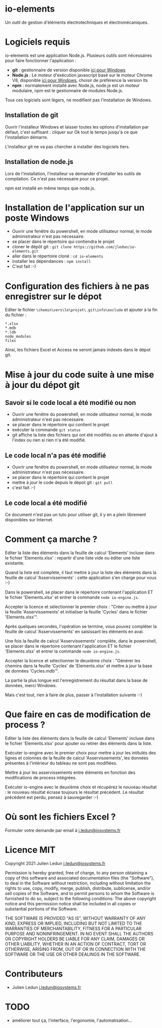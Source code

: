 # io-elements

Un outil de gestion d'éléments électrotechniques et électromécaniques.

# Logiciels requis

io-elements est une application Node.js. Plusieurs outils sont nécessaires pour faire fonctionner l'application :

* __git__ : gestionnaire de version disponible [ici pour Windows](https://git-scm.com/download/win "Télécharger git pour Windows")
* __Node.js__ : Le moteur d'exécution javascript basé sur le moteur Chrome V8, disponible [ici pour Windows](https://nodejs.org/en/ "Télécharger Node.js pour Windows"), choisir de préférence la version lts
* __npm__ : normalement installé avec Node.js, node.js est un moteur modulaire, npm est le gestionnaire de modules Node.js.

Tous ces logiciels sont légers, ne modifient pas l'installation de Windows.

## Installation de git

Ouvrir l'installeur Windows et laisser toutes les options d'installation par défaut, c'est suffisant : cliquer sur Ok tout le temps jusqu'à ce que l'installation démarre.

L'installeur git ne va pas chercher à installer des logiciels tiers.

## Installation de node.js

Lors de l'installation, l'installeur va demander d'installer les outils de compilation. Ce n'est pas nécessaire pour ce projet.

npm est installé en même temps que node.js.

# Installation de l'application sur un poste Windows

* Ouvrir une fenêtre du powershell, en mode utilisateur normal, le mode administrateur n'est pas nécessaire.
* se placer dans le répertoire qui contiendra le projet
* cloner le dépôt git : `git clone https://github.com/jledun/io-elements.git`
* aller dans le répertoire cloné : `cd io-elements`
* installer les dépendances : `npm install`
* C'est fait :-)

# Configuration des fichiers à ne pas enregistrer sur le dépot

Editer le fichier `\chemin\vers\le\projet\.git\info\exclude` et ajouter à la fin du fichier :

```
*.xlsx
*.mdb
*.ldb
node_modules
files
```

Ainsi, les fichiers Excel et Access ne seront jamais indexés dans le dépot git.

# Mise à jour du code suite à une mise à jour du dépot git

## Savoir si le code local a été modifié ou non

* Ouvrir une fenêtre du powershell, en mode utilisateur normal, le mode administrateur n'est pas nécessaire.
* se placer dans le répertoire qui contient le projet
* exécuter la commande `git status`
* git affiche la liste des fichiers qui ont été modifiés ou en attente d'ajout à l'index ou rien si rien n'a été modifié.

## Le code local n'a pas été modifié

* Ouvrir une fenêtre du powershell, en mode utilisateur normal, le mode administrateur n'est pas nécessaire.
* se placer dans le répertoire qui contient le projet
* mettre à jour le code depuis le dépot git : `git pull`
* c'est fait :-)

## Le code local a été modifié

Ce document n'est pas un tuto pour utiliser git, il y en a plein librement disponibles sur Internet.

# Comment ça marche ?

Editer la liste des éléments dans la feuille de calcul 'Elements' incluse dans le fichier 'Elements.xlsx' : repartir d'une liste vide ou éditer une liste existante.

Quand la liste est complète, il faut mettre à jour la liste des éléments dans la feuille de calcul 'Asservissements' : cette application s'en charge pour vous :-)

Dans le powershell, se placer dans le répertoire contenant l'application ET le fichier 'Elements.xlsx' et entrer la commande `node io-engine.js`.

Accepter la licence et sélectionner le premier choix : "Créer ou mettre à jour la feuille 'Asservissements' et initialiser la feuille 'Cycles' dans le fichier 'Elements.xlsx'".

Après quelques secondes, l'opération se termine, vous pouvez compléter la feuille de calcul 'Asservissements' en saisissant les éléments en aval.

Une fois la feuille de calcul 'Asservissements' complète, dans le powershell, se placer dans le répertoire contenant l'application ET le fichier 'Elements.xlsx' et entrer la commande `node io-engine.js`.

Accepter la licence et sélectionner le deuxième choix : "Générer les chemins dans la feuille 'Cycles' de 'Elements.xlsx' et mettre à jour la base de données 'Cycles.mdb'".

La partie la plus longue est l'enregistrement du résultat dans la base de données, merci Windows.

Mais c'est tout, rien à faire de plus, passer à l'installation suivante :-)

# Que faire en cas de modification de process ?

Editer la liste des éléments dans la feuille de calcul 'Elements' incluse dans le fichier 'Elements.xlsx' pour ajouter ou retirer des éléments dans la liste.

Exécuter io-engine avec le premier choix pour mettre à jour les intitulés des lignes et colonnes de la feuille de calcul 'Asservissements', les données présentes à l'intérieur du tableau ne sont pas modifiées.

Mettre à jour les asservissements entre éléments en fonction des modifications de process intégrées.

Exécuter io-engine avec le deuxième choix et récupérez le nouveau résultat : le nouveau résultat écrase toujours le résultat précédent. Le résultat précédent est perdu, pensez à sauvegarder :-)

# Où sont les fichiers Excel ?

Formuler votre demande par email à [j.ledun@iosystems.fr](mailto:j.ledun@iosystems.fr)

# Licence MIT

Copyright 2021 Julien Ledun <j.ledun@iosystems.fr>

Permission is hereby granted, free of charge, to any person obtaining a copy of this software and associated documentation files (the "Software"), to deal in the Software without restriction, including without limitation the rights to use, copy, modify, merge, publish, distribute, sublicense, and/or sell copies of the Software, and to permit persons to whom the Software is furnished to do so, subject to the following conditions:
The above copyright notice and this permission notice shall be included in all copies or substantial portions of the Software.

THE SOFTWARE IS PROVIDED "AS IS", WITHOUT WARRANTY OF ANY KIND, EXPRESS OR IMPLIED, INCLUDING BUT NOT LIMITED TO THE WARRANTIES OF MERCHANTABILITY, FITNESS FOR A PARTICULAR PURPOSE AND NONINFRINGEMENT. IN NO EVENT SHALL THE AUTHORS OR COPYRIGHT HOLDERS BE LIABLE FOR ANY CLAIM, DAMAGES OR OTHER LIABILITY, WHETHER IN AN ACTION OF CONTRACT, TORT OR OTHERWISE, ARISING FROM, OUT OF OR IN CONNECTION WITH THE SOFTWARE OR THE USE OR OTHER DEALINGS IN THE SOFTWARE.

# Contributeurs

* Julien Ledun <j.ledun@iosystems.fr>

# TODO

* améliorer tout ça, l'interface, l'ergonomie, l'automatisation...
